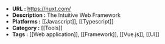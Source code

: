 - **URL :** https://nuxt.com/
- **Description :** The Intuitive Web Framework
- **Platforms :** [[Javascript]], [[Typescript]]
- **Category :** [[Tools]]
- **Tags :** [[Web application]], [[Framework]], [[Vue.js]], [[UI]]